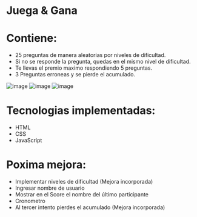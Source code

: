 # Juega & Gana

# Contiene:

- 25 preguntas de manera aleatorias por niveles de dificultad.
- Si no se responde la pregunta, quedas en el mismo nivel de dificultad.
- Te llevas el premio maximo respondiendo 5 preguntas.
- 3 Preguntas erroneas y se pierde el acumulado.

![image](https://user-images.githubusercontent.com/91706664/160150186-f143416d-888c-4fbe-9c21-7c2a05ffa02a.png)
![image](https://user-images.githubusercontent.com/91706664/160155318-f33b709f-7d2a-4373-9a36-2c2e7b8cd09e.png)
![image](https://user-images.githubusercontent.com/91706664/160155234-0c2699bc-e0e9-4598-b931-9a21a9a30ce7.png)


# Tecnologias implementadas:

* HTML
* CSS
* JavaScript

# Poxima mejora:

* Implementar niveles de dificultad (Mejora incorporada)
* Ingresar nombre de usuario
* Mostrar en el Score el nombre del último participante
* Cronometro
* Al tercer intento pierdes el acumulado (Mejora incorporada)

